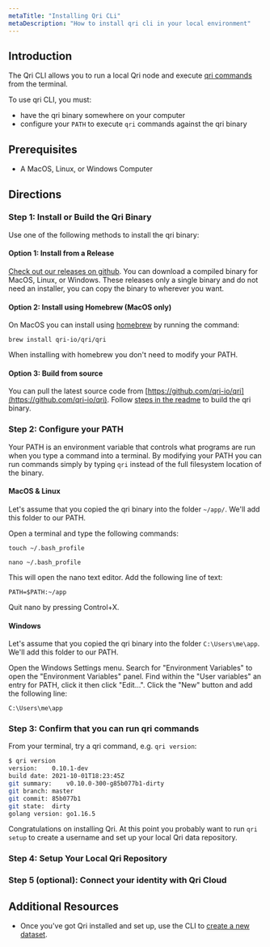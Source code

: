 ```yaml
---
metaTitle: "Installing Qri CLi"
metaDescription: "How to install qri cli in your local environment"
---
```


## Introduction

The Qri CLI allows you to run a local Qri node and execute [qri commands](/docs/reference/cli_commands) from the terminal.

To use qri CLI, you must:

- have the qri binary somewhere on your computer
- configure your `PATH` to execute `qri` commands against the qri binary

## Prerequisites

* A MacOS, Linux, or Windows Computer

## Directions

### Step 1: Install or Build the Qri Binary

Use one of the following methods to install the qri binary:


#### Option 1: Install from a Release

[Check out our releases on github](https://github.com/qri-io/qri/releases).  You can download a compiled binary for MacOS, Linux, or Windows.  These releases only a single binary and do not need an installer, you can copy the binary to wherever you want.

#### Option 2: Install using Homebrew (MacOS only)

On MacOS you can install using [homebrew](https://brew.sh/) by running the command:

```
brew install qri-io/qri/qri
```

When installing with homebrew you don't need to modify your PATH.

#### Option 3: Build from source

You can pull the latest source code from [https://github.com/qri-io/qri](https://github.com/qri-io/qri).  Follow [steps in the readme](https://github.com/qri-io/qri#building-from-source) to build the qri binary.

### Step 2: Configure your PATH

Your PATH is an environment variable that controls what programs are run when you type a command into a terminal. By modifying your PATH you can run commands simply by typing `qri` instead of the full filesystem location of the binary.

#### MacOS & Linux

Let's assume that you copied the qri binary into the folder `~/app/`. We'll add this folder to our PATH.

Open a terminal and type the following commands:

```
touch ~/.bash_profile
```

```
nano ~/.bash_profile
```

This will open the nano text editor. Add the following line of text:

```
PATH=$PATH:~/app
```

Quit nano by pressing Control+X.

#### Windows

Let's assume that you copied the qri binary into the folder `C:\Users\me\app`. We'll add this folder to our PATH.

Open the Windows Settings menu. Search for "Environment Variables" to open the "Environment Variables" panel. Find within the "User variables" an entry for PATH, click it then click "Edit...". Click the "New" button and add the following line:

```
C:\Users\me\app
```

### Step 3: Confirm that you can run qri commands

From your terminal, try a qri command, e.g. `qri version`:

```bash
$ qri version
version:	0.10.1-dev
build date:	2021-10-01T18:23:45Z
git summary:	v0.10.0-300-g85b077b1-dirty
git branch:	master
git commit:	85b077b1
git state:	dirty
golang version:	go1.16.5
```
Congratulations on installing Qri.  At this point you probably want to run `qri setup` to create a username and set up your local Qri data repository.

### Step 4: Setup Your Local Qri Repository

### Step 5 (optional): Connect your identity with Qri Cloud


## Additional Resources

* Once you've got Qri installed and set up, use the CLI to [create a new dataset](/docs/guides/qri-cli/create-a-dataset-from-a-csv).
